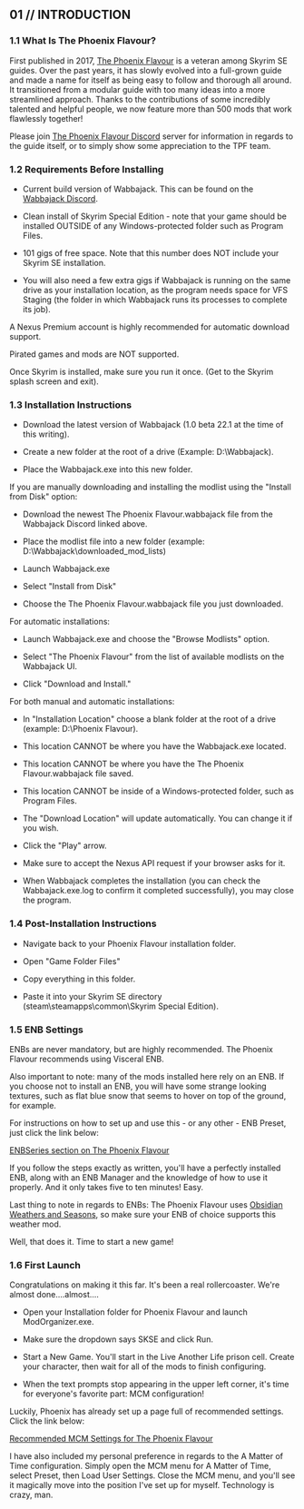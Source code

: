 01 // INTRODUCTION
------------------

### 1.1 What Is The Phoenix Flavour?

First published in 2017, [The Phoenix Flavour](https://thephoenixflavour.com/) is a veteran among Skyrim SE guides. Over the past years, it has slowly evolved into a full-grown guide and made a name for itself as being easy to follow and thorough all around. It transitioned from a modular guide with too many ideas into a more streamlined approach. Thanks to the contributions of some incredibly talented and helpful people, we now feature more than 500 mods that work flawlessly together!

Please join [The Phoenix Flavour Discord](https://discordapp.com/invite/SV5N6n7/) server for information in regards to the guide itself, or to simply show some appreciation to the TPF team.

### 1.2 Requirements Before Installing

-   Current build version of Wabbajack. This can be found on the [Wabbajack Discord](https://discord.gg/wabbajack).

-   Clean install of Skyrim Special Edition - note that your game should be installed OUTSIDE of any Windows-protected folder such as Program Files.

-   101 gigs of free space. Note that this number does NOT include your Skyrim SE installation.

-   You will also need a few extra gigs if Wabbajack is running on the same drive as your installation location, as the program needs space for VFS Staging (the folder in which Wabbajack runs its processes to complete its job).

A Nexus Premium account is highly recommended for automatic download support.

Pirated games and mods are NOT supported.

Once Skyrim is installed, make sure you run it once. (Get to the Skyrim splash screen and exit).

### 1.3 Installation Instructions

-   Download the latest version of Wabbajack (1.0 beta 22.1 at the time of this writing).

-   Create a new folder at the root of a drive (Example: D:\Wabbajack).

-   Place the Wabbajack.exe into this new folder.

If you are manually downloading and installing the modlist using the "Install from Disk" option:

-   Download the newest The Phoenix Flavour.wabbajack file from the Wabbajack Discord linked above.

-   Place the modlist file into a new folder (example: D:\Wabbajack\downloaded_mod_lists)

-   Launch Wabbajack.exe

-   Select "Install from Disk"

-   Choose the The Phoenix Flavour.wabbajack file you just downloaded.

For automatic installations:

-   Launch Wabbajack.exe and choose the "Browse Modlists" option.

-   Select "The Phoenix Flavour" from the list of available modlists on the Wabbajack UI.

-   Click "Download and Install."

For both manual and automatic installations:

-   In "Installation Location" choose a blank folder at the root of a drive (example: D:\Phoenix Flavour).

-   This location CANNOT be where you have the Wabbajack.exe located.

-   This location CANNOT be where you have the The Phoenix Flavour.wabbajack file saved.

-   This location CANNOT be inside of a Windows-protected folder, such as Program Files.

-   The "Download Location" will update automatically. You can change it if you wish.

-   Click the "Play" arrow.

-   Make sure to accept the Nexus API request if your browser asks for it.

-   When Wabbajack completes the installation (you can check the Wabbajack.exe.log to confirm it completed successfully), you may close the program.

### 1.4 Post-Installation Instructions

-   Navigate back to your Phoenix Flavour installation folder.

-   Open "Game Folder Files"

-   Copy everything in this folder.

-   Paste it into your Skyrim SE directory (steam\steamapps\common\Skyrim Special Edition).

### 1.5 ENB Settings

ENBs are never mandatory, but are highly recommended. The Phoenix Flavour recommends using Visceral ENB.

Also important to note: many of the mods installed here rely on an ENB. If you choose not to install an ENB, you will have some strange looking textures, such as flat blue snow that seems to hover on top of the ground, for example.

For instructions on how to set up and use this - or any other - ENB Preset, just click the link below:

[ENBSeries section on The Phoenix Flavour](https://thephoenixflavour.com/guide/finalisation/step-2/)

If you follow the steps exactly as written, you'll have a perfectly installed ENB, along with an ENB Manager and the knowledge of how to use it properly. And it only takes five to ten minutes! Easy.

Last thing to note in regards to ENBs: The Phoenix Flavour uses [Obsidian Weathers and Seasons](https://www.nexusmods.com/skyrimspecialedition/mods/12125), so make sure your ENB of choice supports this weather mod.

Well, that does it. Time to start a new game!

### 1.6 First Launch

Congratulations on making it this far. It's been a real rollercoaster. We're almost done....almost....

-   Open your Installation folder for Phoenix Flavour and launch ModOrganizer.exe.

-   Make sure the dropdown says SKSE and click Run.

-   Start a New Game. You'll start in the Live Another Life prison cell. Create your character, then wait for all of the mods to finish configuring.

-   When the text prompts stop appearing in the upper left corner, it's time for everyone's favorite part: MCM configuration!

Luckily, Phoenix has already set up a page full of recommended settings. Click the link below:

[Recommended MCM Settings for The Phoenix Flavour](https://thephoenixflavour.com/guide/new-game/)

I have also included my personal preference in regards to the A Matter of Time configuration. Simply open the MCM menu for A Matter of Time, select Preset, then Load User Settings. Close the MCM menu, and you'll see it magically move into the position I've set up for myself. Technology is crazy, man.

